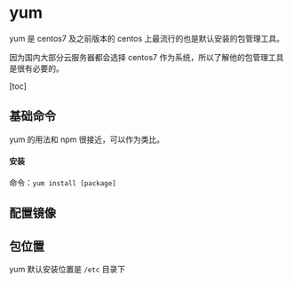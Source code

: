 # yum

yum 是 centos7 及之前版本的 centos 上最流行的也是默认安装的包管理工具。

因为国内大部分云服务器都会选择 centos7 作为系统，所以了解他的包管理工具是很有必要的。

[toc]

## 基础命令

yum 的用法和 npm 很接近，可以作为类比。

#### 安装

命令：`yum install [package]`





## 配置镜像



## 包位置

yum 默认安装位置是 `/etc` 目录下

